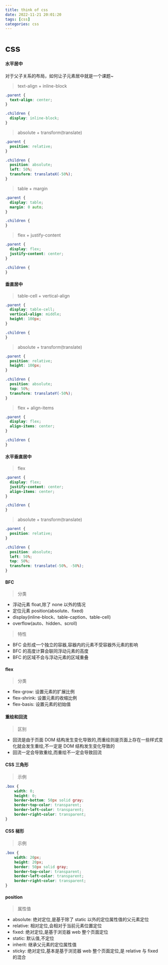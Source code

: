 ```yaml
---
title: think of css
date: 2022-11-21 20:01:20
tags: [css]
categories: css
---
```


# css

#### 水平居中

对于父子关系的布局，如何让子元素居中就是一个课题~

> text-align + inline-block

  ```css
  .parent {
    text-align: center;
}

.children {
    display: inline-block;
}
  ```

> absolute + transform(translate)

  ```css
  .parent {
    position: relative;
}

.children {
    position: absolute;
    left: 50%;
    transform: translateX(-50%);
}
  ```

> table + margin

  ```css
  .parent {
    display: table;
    margin: 0 auto;
}

.children {
}
  ```

> flex + justify-content

  ```css
  .parent {
    display: flex;
    justify-content: center;
}

.children {
}
  ```

#### 垂直居中

> table-cell + vertical-align

  ```css
  .parent {
    display: table-cell;
    vertical-align: middle;
    height: 100px;
}

.children {
}
  ```

> absolute + transform(translate)

  ```css
  .parent {
    position: relative;
    height: 100px;
}

.children {
    position: absolute;
    top: 50%;
    transform: translateY(-50%);
}
  ```

> flex + align-items

  ```css
  .parent {
    display: flex;
    align-items: center;
}

.children {
}
  ```

#### 水平垂直居中

> flex

  ```css
  .parent {
    display: flex;
    justify-content: center;
    align-items: center;
}

.children {
}
  ```

> absolute + transform(translate)

  ```css
  .parent {
    position: relative;
}

.children {
    position: absolute;
    left: 50%;
    top: 50%;
    transform: translate(-50%, -50%);
}
  ```

#### BFC

> 分类

- 浮动元素 float,除了 none 以外的情况
- 定位元素 position(absolute、fixed)
- display(inline-block、table-caption、table-cell)
- overflow(auto、hidden、scroll)

> 特性

- BFC 会形成一个独立的容器,容器内的元素不受容器外元素的影响
- BFC 的高度计算会联同浮动元素的高度
- BFC 的区域不会与浮动元素的区域重叠

#### flex

> 分类

- flex-grow: 设置元素的扩展比例
- flex-shrink: 设置元素的收缩比例
- flex-basis: 设置元素的初始值

#### 重绘和回流

> 区别

- 回流是由于页面 DOM 结构发生变化导致的,而重绘则是页面上存在一些样式变化就会发生重绘,不一定是 DOM 结构发生变化导致的
- 回流一定会导致重绘,而重绘不一定会导致回流

#### CSS 三角形

> 示例

```css
.box {
    width: 0;
    height: 0;
    border-bottom: 50px solid gray;
    border-top-color: transparent;
    border-left-color: transparent;
    border-right-color: transparent;
}
```

#### CSS 梯形

> 示例

```css
.box {
    width: 20px;
    height: 20px;
    border: 50px solid gray;
    border-top-color: transparent;
    border-left-color: transparent;
    border-right-color: transparent;
}
```

#### position

> 属性值

  - absolute: 绝对定位,是基于除了 static 以外的定位属性值的父元素定位
  - relative: 相对定位,会相对于当前元素位置定位
  - fixed: 绝对定位,是基于浏览器 web 整个页面定位
  - static: 默认值,不定位
  - inherit: 继承父元素的定位属性值
  - sticky: 绝对定位,基本是基于浏览器 web 整个页面定位,是 relative 与 fixed 的混合
